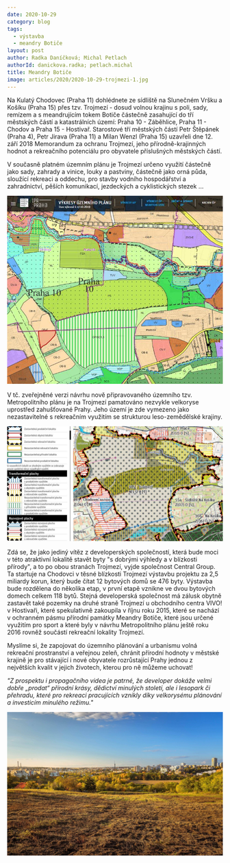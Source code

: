 ```yaml
---
date: 2020-10-29
category: blog
tags: 
  - výstavba
  - meandry Botiče
layout: post
author: Radka Daníčková; Michal Petlach
authorId: danickova.radka; petlach.michal
title: Meandry Botiče
image: articles/2020/2020-10-29-trojmezi-1.jpg
---
```


Na Kulatý Chodovec (Praha 11) dohlédnete ze sídliště na Slunečném Vršku a Košíku (Praha 15) přes tzv. Trojmezí - dosud volnou krajinu s poli, sady, remízem a s meandrujícím tokem Botiče částečně zasahující do tří městských částí a katastrálních území: Praha 10 - Záběhlice, Praha 11 - Chodov a Praha 15 - Hostivař.
Starostové tří městských částí Petr Štěpánek (Praha 4), Petr Jirava (Praha 11) a Milan Wenzl (Praha 15) uzavřeli dne 12. září 2018 Memorandum za ochranu Trojmezí, jeho přírodně-krajinných hodnot a rekreačního potenciálu pro obyvatele příslušných městských částí.

V současně platném územním plánu je Trojmezí určeno využití částečně jako sady, zahrady a vinice, louky a pastviny, částečně jako orná půda, sloužící rekreaci a oddechu, pro stavby vodního hospodářství a zahradnictví, pěších komunikací, jezdeckých a cyklistických stezek ... 

![Meandry Botiče](/assets/img/articles/2020/2020-10-29-trojmezi-4.jpg)

V tč. zveřejněné verzi návrhu nově připravovaného územního tzv. Metropolitního plánu je na Trojmezí pamatováno nezvykle velkoryse uprostřed zahušťované Prahy. Jeho území je zde vymezeno jako nezastavitelné s rekreačním využitím se strukturou leso-zemědělské krajiny. 

![Meandry Botiče](/assets/img/articles/2020/2020-10-29-trojmezi-3.jpg)

Zdá se, že jako jediný vítěz z developerských společností, která bude moci v této atraktivní lokalitě stavět byty "s dobrými výhledy a v blízkosti přírody", a to po obou stranách Trojmezí, vyjde společnost Central Group. Ta startuje na Chodovci v těsné blízkosti Trojmezí výstavbu projektu za 2,5 miliardy korun, který bude čítat 12 bytových domů se 476 byty. Výstavba bude rozdělena do několika etap, v první etapě vznikne ve dvou bytových domech celkem 118 bytů.
Stejná developerská společnost má zálusk obytně zastavět také pozemky na druhé straně Trojmezí u obchodního centra VIVO! v Hostivaři, které spekulativně zakoupila v říjnu roku 2015, které se nachází v ochranném pásmu přírodní památky Meandry Botiče, které jsou určené využitím pro sport a které byly v návrhu Metropolitního plánu ještě roku 2016 rovněž součástí rekreační lokality Trojmezí.

Myslíme si, že zapojovat do územního plánování a urbanismu volná rekreační prostranství a veřejnou zeleň, chránit přírodní hodnoty v městské krajině je pro stávající i nové obyvatele rozrůstající Prahy jednou z největších kvalit v jejich životech, kterou pro ně můžeme uchovat!

*"Z prospektu i propagačního videa je patrné, že developer dokáže velmi dobře „prodat“ přírodní krásy, dědictví minulých století, ale i lesopark či přehradu, které pro rekreaci pracujících vznikly díky velkorysému plánování a investicím minulého režimu."*

![Meandry Botiče](/assets/img/articles/2020/2020-10-29-trojmezi-2.jpg)

